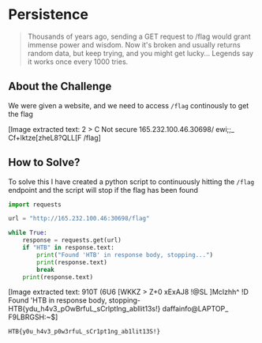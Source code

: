 # Persistence
> Thousands of years ago, sending a GET request to /flag would grant immense power and wisdom. Now it's broken and usually returns random data, but keep trying, and you might get lucky... Legends say it works once every 1000 tries.

## About the Challenge
We were given a website, and we need to access `/flag` continously to get the flag


[Image extracted text: 2 >
C
Not secure
165.232.100.46.30698/
ewi;;_ Cf+lktze[zheL8?QLL[F
/flag]


## How to Solve?
To solve this I have created a python script to continuously hitting the `/flag` endpoint and the script will stop if the flag has been found

```python
import requests

url = "http://165.232.100.46:30698/flag"

while True:
    response = requests.get(url)
    if "HTB" in response.text:
        print("Found 'HTB' in response body, stopping...")
        print(response.text)
        break
    print(response.text)

```


[Image extracted text: 910T (6U6 [WKKZ > Z+0
xExAJ8 !@SL ]McIzhh^ !D
Found
'HTB
in
response body, stopping-
HTB{ydu_h4v3_pOwBrfuL_sCrlptlng_abllit13s!}
daffainfo@LAPTOP_
F9LBRGSH:~$]


```
HTB{y0u_h4v3_p0w3rfuL_sCr1pt1ng_ab1lit13S!}
```